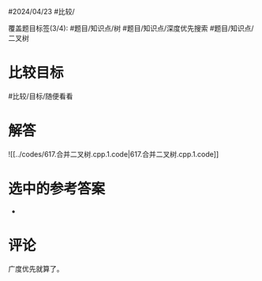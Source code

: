 #2024/04/23 #比较/

覆盖题目标签(3/4): #题目/知识点/树 #题目/知识点/深度优先搜索 #题目/知识点/二叉树

# 比较目标

#比较/目标/随便看看

# 解答

![[../codes/617.合并二叉树.cpp.1.code|617.合并二叉树.cpp.1.code]]

# 选中的参考答案

-

# 评论

广度优先就算了。